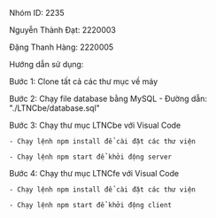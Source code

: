 Nhóm ID: 2235

Nguyễn Thành Đạt: 2220003

Đặng Thanh Hàng: 2220005

Hướng dẫn sử dụng:

Bước 1: Clone tất cả các thư mục về máy

Bước 2: Chạy file database bằng MySQL - Đường dẫn: "./LTNCbe/database.sql"

Bước 3: Chạy thư mục LTNCbe với Visual Code

    - Chạy lệnh npm install để cài đặt các thư viện

    - Chạy lệnh npm start để khởi động server

Bước 4: Chạy thư mục LTNCfe với Visual Code

    - Chạy lệnh npm install để cài đặt các thư viện

    - Chạy lệnh npm start để khởi động client
